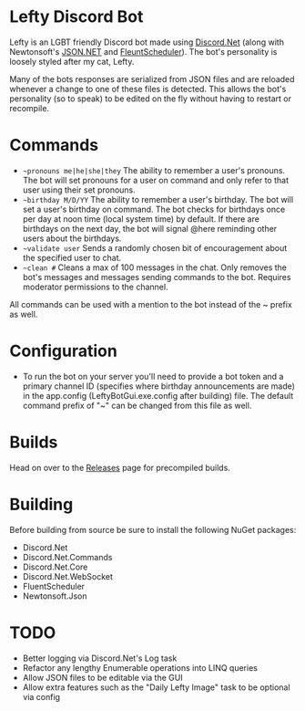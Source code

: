 # Lefty Discord Bot
Lefty is an LGBT friendly Discord bot made using [Discord.Net](https://github.com/RogueException/Discord.Net) (along with Newtonsoft's [JSON.NET](https://www.newtonsoft.com/json) and [FleuntScheduler](https://github.com/fluentscheduler/FluentScheduler)). The bot's personality is loosely styled after my cat, Lefty.

Many of the bots responses are serialized from JSON files and are reloaded whenever a change to one of these files is detected. This allows the bot's personality (so to speak) to be edited on the fly without having to restart or recompile.

# Commands
* ```~pronouns me|he|she|they``` The ability to remember a user's pronouns. The bot will set pronouns for a user on command and only refer to that user using their set pronouns.
* ```~birthday M/D/YY``` The ability to remember a user's birthday. The bot will set a user's birthday on command. The bot checks for birthdays once per day at noon time (local system time) by default. If there are birthdays on the next day, the bot will signal @here reminding other users about the birthdays.
* ```~validate user``` Sends a randomly chosen bit of encouragement about the specified user to chat.
* ```~clean #``` Cleans a max of 100 messages in the chat. Only removes the bot's messages and messages sending commands to the bot. Requires moderator permissions to the channel.

All commands can be used with a mention to the bot instead of the ~ prefix as well.

# Configuration
* To run the bot on your server you'll need to provide a bot token and a primary channel ID (specifies where birthday announcements are made) in the app.config (LeftyBotGui.exe.config after building) file. The default command prefix of "~" can be changed from this file as well.

# Builds
Head on over to the [Releases](https://github.com/camdrit/lefty-discord-bot/releases) page for precompiled builds.

# Building
Before building from source be sure to install the following NuGet packages:

* Discord.Net 
* Discord.Net.Commands
* Discord.Net.Core
* Discord.Net.WebSocket
* FluentScheduler
* Newtonsoft.Json

# TODO
* Better logging via Discord.Net's Log task
* Refactor any lengthy Enumerable operations into LINQ queries
* Allow JSON files to be editable via the GUI
* Allow extra features such as the "Daily Lefty Image" task to be optional via config
